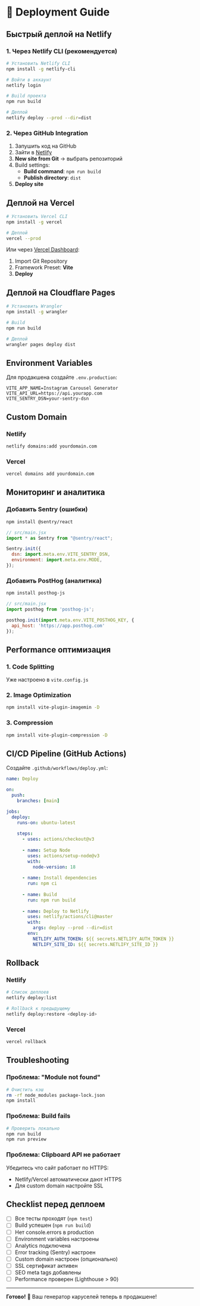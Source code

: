 # 🚀 Deployment Guide

## Быстрый деплой на Netlify

### 1. Через Netlify CLI (рекомендуется)

```bash
# Установить Netlify CLI
npm install -g netlify-cli

# Войти в аккаунт
netlify login

# Build проекта
npm run build

# Деплой
netlify deploy --prod --dir=dist
```

### 2. Через GitHub Integration

1. Запушить код на GitHub
2. Зайти в [Netlify](https://app.netlify.com)
3. **New site from Git** → выбрать репозиторий
4. Build settings:
   - **Build command**: `npm run build`
   - **Publish directory**: `dist`
5. **Deploy site**

## Деплой на Vercel

```bash
# Установить Vercel CLI
npm install -g vercel

# Деплой
vercel --prod
```

Или через [Vercel Dashboard](https://vercel.com/new):
1. Import Git Repository
2. Framework Preset: **Vite**
3. **Deploy**

## Деплой на Cloudflare Pages

```bash
# Установить Wrangler
npm install -g wrangler

# Build
npm run build

# Деплой
wrangler pages deploy dist
```

## Environment Variables

Для продакшена создайте `.env.production`:

```env
VITE_APP_NAME=Instagram Carousel Generator
VITE_API_URL=https://api.yourapp.com
VITE_SENTRY_DSN=your-sentry-dsn
```

## Custom Domain

### Netlify
```bash
netlify domains:add yourdomain.com
```

### Vercel
```bash
vercel domains add yourdomain.com
```

## Мониторинг и аналитика

### Добавить Sentry (ошибки)

```bash
npm install @sentry/react
```

```javascript
// src/main.jsx
import * as Sentry from "@sentry/react";

Sentry.init({
  dsn: import.meta.env.VITE_SENTRY_DSN,
  environment: import.meta.env.MODE,
});
```

### Добавить PostHog (аналитика)

```bash
npm install posthog-js
```

```javascript
// src/main.jsx
import posthog from 'posthog-js';

posthog.init(import.meta.env.VITE_POSTHOG_KEY, {
  api_host: 'https://app.posthog.com'
});
```

## Performance оптимизация

### 1. Code Splitting
Уже настроено в `vite.config.js`

### 2. Image Optimization
```bash
npm install vite-plugin-imagemin -D
```

### 3. Compression
```bash
npm install vite-plugin-compression -D
```

## CI/CD Pipeline (GitHub Actions)

Создайте `.github/workflows/deploy.yml`:

```yaml
name: Deploy

on:
  push:
    branches: [main]

jobs:
  deploy:
    runs-on: ubuntu-latest
    
    steps:
      - uses: actions/checkout@v3
      
      - name: Setup Node
        uses: actions/setup-node@v3
        with:
          node-version: 18
          
      - name: Install dependencies
        run: npm ci
        
      - name: Build
        run: npm run build
        
      - name: Deploy to Netlify
        uses: netlify/actions/cli@master
        with:
          args: deploy --prod --dir=dist
        env:
          NETLIFY_AUTH_TOKEN: ${{ secrets.NETLIFY_AUTH_TOKEN }}
          NETLIFY_SITE_ID: ${{ secrets.NETLIFY_SITE_ID }}
```

## Rollback

### Netlify
```bash
# Список деплоев
netlify deploy:list

# Rollback к предыдущему
netlify deploy:restore <deploy-id>
```

### Vercel
```bash
vercel rollback
```

## Troubleshooting

### Проблема: "Module not found"
```bash
# Очистить кэш
rm -rf node_modules package-lock.json
npm install
```

### Проблема: Build fails
```bash
# Проверить локально
npm run build
npm run preview
```

### Проблема: Clipboard API не работает
Убедитесь что сайт работает по HTTPS:
- Netlify/Vercel автоматически дают HTTPS
- Для custom domain настройте SSL

## Checklist перед деплоем

- [ ] Все тесты проходят (`npm test`)
- [ ] Build успешен (`npm run build`)
- [ ] Нет console.errors в production
- [ ] Environment variables настроены
- [ ] Analytics подключена
- [ ] Error tracking (Sentry) настроен
- [ ] Custom domain настроен (опционально)
- [ ] SSL сертификат активен
- [ ] SEO meta tags добавлены
- [ ] Performance проверен (Lighthouse > 90)

---

**Готово!** 🎉 Ваш генератор каруселей теперь в продакшене!
